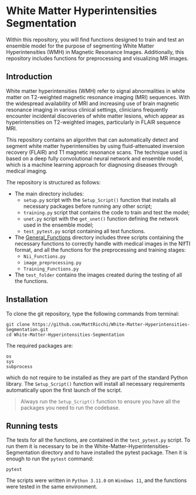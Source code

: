 # White Matter Hyperintensities Segmentation

Within this repository, you will find functions designed to train and test an ensemble model for the purpose of segmenting White Matter Hyperintensities (WMH) in Magnetic Resonance Images. Additionally, this repository includes functions for preprocessing and visualizing MR images.

## Introduction

White matter hyperintensities (WMH) refer to signal abnormalities in white matter on T2-weighted magnetic resonance imaging (MRI) sequences. With the widespread availability of MRI and increasing use of brain magnetic resonance imaging in various clinical settings, clinicians frequently encounter incidental discoveries of white matter lesions, which appear as hyperintensities on T2-weighted images, particularly in FLAIR sequence MRI.

This repository contains an algorithm that can automatically detect and segment white matter hyperintensities by using fluid-attenuated inversion recovery (FLAIR) and T1 magnetic resonance scans. The technique used is based on a deep fully convolutional neural network and ensemble model, which is a machine learning approach for diagnosing diseases through medical imaging.

The repository is structured as follows:

* The main directory includes:
  * `setup.py` script with the `Setup_Script()` function that installs all necessary packages before running any other script;
  * `training.py` script that contains the code to train and test the model;
  * `unet.py` script with the `get_unet()` function defining the network used in the ensemble model;
  * `test_pytest.py` script containing all test functions.
* The [General_Functions](https://github.com/MattRicchi/White-Matter-Hyperintensities-Segmentation/tree/main/General_Functions) directory includes three scripts containing the necessary functions to correctly handle with medical images in the NIfTI format, and all the functions for the preprocessing and training stages:
  * `Nii_Functions.py` 
  * `image_preprocessing.py`
  * `Training_Functions.py`
* The `test_folder` contains the images created during the testing of all the functions.

## Installation

To clone the git repository, type the following commands from terminal:
```
git clone https://github.com/MattRicchi/White-Matter-Hyperintensities-Segmentation.git
cd White-Matter-Hyperintensities-Segmentation
```
The required packages are:
``` 
os
sys
subprocess
```
which do not require to be installed as they are part of the standard Python library. 
The `Setup_Script()` function will install all necessary requirements automatically upon the first launch of the script.

>Always run the `Setup_Script()` function to ensure you have all the packages you need to run the codebase.

## Running tests

The tests for all the functions, are contained in the `test_pytest.py` script. To run them it is necessary to be in the White-Matter-Hyperintensities-Segmentation directory and to have installed the pytest package. Then it is enough to run the `pytest` command:
```
pytest
```
The scripts were written in `Python 3.11.0` on `Windows 11`, and the functions were tested in the same environment.